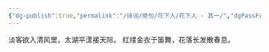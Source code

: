 ```yaml
---
{"dg-publish":true,"permalink":"/诗词/绝句/花下人/花下人 - 其一/","dgPassFrontmatter":true,"created":"2025-04-04T19:33:24.000+08:00","updated":"2025-06-01T11:01:23.313+08:00"}
---
```



淡客欲入清风里，太湖平漾接天际。
红缕金衣于笛舞，花落长发散春息。
